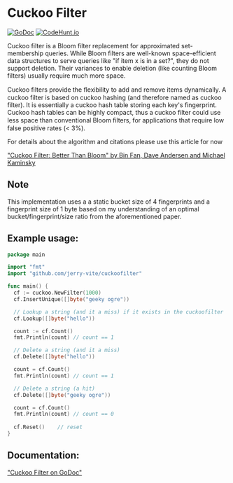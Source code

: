 # Cuckoo Filter

[![GoDoc](https://godoc.org/github.com/seiflotfy/cuckoofilter?status.svg)](https://godoc.org/github.com/seiflotfy/cuckoofilter) [![CodeHunt.io](https://img.shields.io/badge/vote-codehunt.io-02AFD1.svg)](http://codehunt.io/sub/cuckoo-filter/?utm_source=badge&utm_medium=badge&utm_campaign=pr-badge)

Cuckoo filter is a Bloom filter replacement for approximated set-membership queries. While Bloom filters are well-known space-efficient data structures to serve queries like "if item x is in a set?", they do not support deletion. Their variances to enable deletion (like counting Bloom filters) usually require much more space.

Cuckoo ﬁlters provide the ﬂexibility to add and remove items dynamically. A cuckoo filter is based on cuckoo hashing (and therefore named as cuckoo filter). It is essentially a cuckoo hash table storing each key's fingerprint. Cuckoo hash tables can be highly compact, thus a cuckoo filter could use less space than conventional Bloom ﬁlters, for applications that require low false positive rates (< 3%).

For details about the algorithm and citations please use this article for now

["Cuckoo Filter: Better Than Bloom" by Bin Fan, Dave Andersen and Michael Kaminsky](https://www.cs.cmu.edu/~dga/papers/cuckoo-conext2014.pdf)

## Note
This implementation uses a a static bucket size of 4 fingerprints and a fingerprint size of 1 byte based on my understanding of an optimal bucket/fingerprint/size ratio from the aforementioned paper.

## Example usage:
```go
package main

import "fmt"
import "github.com/jerry-vite/cuckoofilter"

func main() {
  cf := cuckoo.NewFilter(1000)
  cf.InsertUnique([]byte("geeky ogre"))

  // Lookup a string (and it a miss) if it exists in the cuckoofilter
  cf.Lookup([]byte("hello"))

  count := cf.Count()
  fmt.Println(count) // count == 1

  // Delete a string (and it a miss)
  cf.Delete([]byte("hello"))

  count = cf.Count()
  fmt.Println(count) // count == 1

  // Delete a string (a hit)
  cf.Delete([]byte("geeky ogre"))

  count = cf.Count()
  fmt.Println(count) // count == 0
  
  cf.Reset()    // reset
}
```

## Documentation:
["Cuckoo Filter on GoDoc"](http://godoc.org/github.com/seiflotfy/cuckoofilter)

